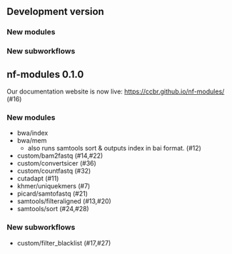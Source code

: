 ## Development version

### New modules

### New subworkflows

## nf-modules 0.1.0

Our documentation website is now live: <https://ccbr.github.io/nf-modules/> (#16)

### New modules

- bwa/index
- bwa/mem
  - also runs samtools sort & outputs index in bai format. (#12)
- custom/bam2fastq (#14,#22)
- custom/convertsicer (#36)
- custom/countfastq (#32)
- cutadapt (#11)
- khmer/uniquekmers (#7)
- picard/samtofastq (#21)
- samtools/filteraligned (#13,#20)
- samtools/sort (#24,#28)

### New subworkflows

- custom/filter_blacklist (#17,#27)
